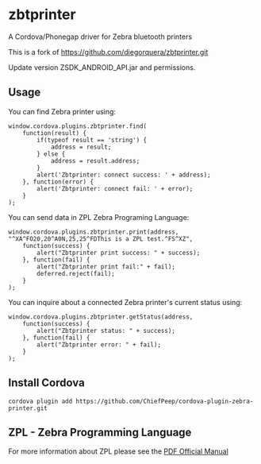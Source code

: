 # zbtprinter
A Cordova/Phonegap driver for Zebra bluetooth printers

This is a fork of https://github.com/diegorquera/zbtprinter.git

Update version ZSDK_ANDROID_API.jar and permissions.

## Usage
You can find Zebra printer using:

```
window.cordova.plugins.zbtprinter.find(
    function(result) {
        if(typeof result == 'string') {
            address = result;
        } else {
            address = result.address;
        }
        alert('Zbtprinter: connect success: ' + address);
    }, function(error) {
        alert('Zbtprinter: connect fail: ' + error);
    }
);
```

You can send data in ZPL Zebra Programing Language:

```
window.cordova.plugins.zbtprinter.print(address, "^XA^FO20,20^A0N,25,25^FDThis is a ZPL test.^FS^XZ",
    function(success) {
        alert("Zbtprinter print success: " + success);
    }, function(fail) {
        alert("Zbtprinter print fail:" + fail);
        deferred.reject(fail);
    }
);
```

You can inquire about a connected Zebra printer's current status using:

```
window.cordova.plugins.zbtprinter.getStatus(address,
    function(success) {
        alert("Zbtprinter status: " + success);
    }, function(fail) {
        alert("Zbtprinter error: " + fail);
    }
);
```

## Install Cordova

```
cordova plugin add https://github.com/ChiefPeep/cordova-plugin-zebra-printer.git
```

## ZPL - Zebra Programming Language
For more information about ZPL please see the  [PDF Official Manual](https://support.zebra.com/cpws/docs/zpl/zpl_manual.pdf)
